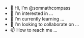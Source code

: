- 👋 Hi, I’m @somnathcompass
- 👀 I’m interested in ...
- 🌱 I’m currently learning ...
- 💞️ I’m looking to collaborate on ...
- 📫 How to reach me ...

<!---
somnathcompass/somnathcompass is a ✨ special ✨ repository because its `README.md` (this file) appears on your GitHub profile.
You can click the Preview link to take a look at your changes.
--->
